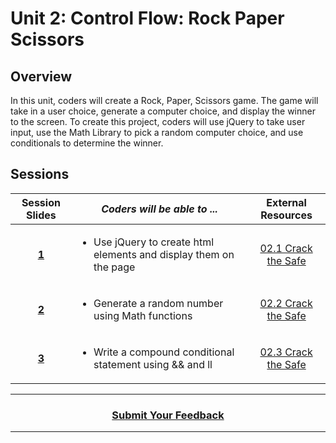# Unit 2: Control Flow: Rock Paper Scissors

## Overview
In this unit, coders will create a Rock, Paper, Scissors game. The game will take in a user choice, generate a computer choice, and display the winner to the screen. To create this project, coders will use jQuery to take user input, use the Math Library to pick a random computer choice, and use conditionals to determine the winner.

## Sessions 
|Session Slides|*Coders will be able to ...*|External Resources
|:-------:|-------|:-------:|
|[**1**](https://drive.google.com/open?id=1JdZRNE4y1aPOwdnG21Wx8S1eFIwoBy9U9d83YoSNsD0)|<ul><li>Use jQuery to create html elements and display them on the page</li><ul>|[02.1 Crack the Safe](https://docs.google.com/presentation/d/1sEPBp42DDjv0hWE-H6ktNy0ao9DVryEnyEWkyWhjQVw/edit)| 
|[**2**](https://drive.google.com/open?id=1Q7HBeCbPQBypF-f93ExeFO82OWTvTgAalh-lPJ3Ktig)|<ul><li>Generate a random number using Math functions</li></ul>|[02.2 Crack the Safe](https://docs.google.com/presentation/d/14Lz1EDi4FZcQBsIXB42fffBZmgS6I_pVF8chFIs7PEk/edit#slide=id.g6162f10bc2_0_0)| 
|[**3**](https://drive.google.com/open?id=1ySVXf8US86J8HhyulyZq7JxjZUGGzbuZqaermqmQ9_A)|<ul><li>Write a compound conditional statement using && and ll </li></ul>|[02.3 Crack the Safe](https://docs.google.com/presentation/d/1tV4rGwOdKE8ECFttEFaHzpLEtHNTWgzLS92Bj8OMwjw/edit#slide=id.g61d39f2601_0_0)| 
----
<h3 align="center"><a href="https://docs.google.com/forms/d/e/1FAIpQLSfiZv1Y0U4Fr5k2iFVWRIVg2x7Su-r1hLoH0qb5RCMlNsxUjQ/viewform">Submit Your Feedback</a>  </h3>

----
